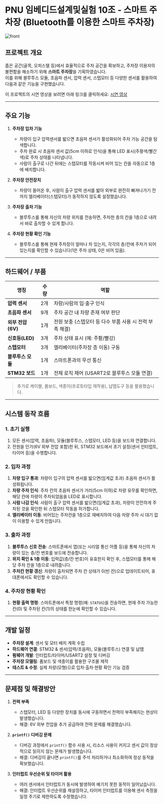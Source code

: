 # PNU 임베디드설계및실험 10조 - 스마트 주차장 (Bluetooth를 이용한 스마트 주차장)
![front](https://github.com/user-attachments/assets/19ec48bb-e409-4655-8d29-6a334706d317)

## 프로젝트 개요
좁은 공간(골목, 오피스텔 등)에서 효율적으로 주차 공간을 확보하고, 주차장 이용자의 불편함을 해소하기 위해 **스마트 주차장**을 기획하였습니다.  
이를 위해 블루투스 모듈, 초음파 센서, 압력 센서, 스텝모터 등 다양한 센서를 활용하여 다음과 같은 기능을 구현했습니다.

이 프로젝트의 시연 영상을 보려면 아래 링크를 클릭하세요:
[시연 영상](https://drive.google.com/file/d/1cQRDizoORHhEeaE2diS0kh74wwEAZ1Nh/view?usp=sharing)

---

## 주요 기능

1. **주차장 입차 기능**  
   - 차량이 입구 압력센서를 밟으면 초음파 센서가 활성화되어 주차 가능 공간을 탐색합니다.  
   - 주차 완료 시 초음파 센서 값(5cm 이하로 인식)을 통해 LED 표시(주황색/빨간색)로 주차 상태를 나타냅니다.  
   - 사람이 출구로 나간 뒤에는 스텝모터를 작동시켜 비어 있는 칸을 자동으로 1층에 배치합니다.  

2. **주차장 안전장치**  
   - 차량이 들어온 후, 사람이 출구 압력 센서를 밟아 외부로 완전히 빠져나가기 전까지 엘리베이터(스텝모터)가 동작하지 않도록 설정했습니다.  

3. **주차장 출차 기능**  
   - 블루투스를 통해 자신의 차량 위치를 전송하면, 주차한 층의 칸을 1층으로 내려서 바로 출차할 수 있게 합니다.  

4. **주차장 현황 확인 기능**  
   - 블루투스를 통해 현재 주차장이 얼마나 차 있는지, 각각의 층/칸에 주차가 되어 있는지를 확인할 수 있습니다(1은 주차 상태, 0은 비어 있음).

---

## 하드웨어 / 부품

| 명칭           | 수량 | 역할                                                  |
| -------------- | ---- | ----------------------------------------------------- |
| **압력 센서**    | 2개  | 차량/사람의 입·출구 인식                             |
| **초음파 센서**  | 9개  | 주차 공간 내 차량 존재 여부 판단                     |
| **외부 전압(6V)** | 1개  | 전원 보충 (스텝모터 등 다수 부품 사용 시 전력 부족 해결) |
| **신호등(LED)**  | 3개  | 주차 상태 표시 (예: 주황/빨강)                       |
| **스텝모터**     | 3개  | 엘리베이터(주차장 층 이동) 구동                      |
| **블루투스 모듈** | 1개  | 스마트폰과의 무선 통신                              |
| **STM32 보드**   | 1개  | 전체 로직 제어 (USART2로 블루투스 모듈 연결)         |

> 추가로 케이블, 폼보드, 색종이(프로토타입 제작용), 납땜도구 등을 활용했습니다.

---

## 시스템 동작 흐름

### 1. 초기 실행
1. 모든 센서(압력, 초음파), 모듈(블루투스, 스텝모터, LED 등)을 보드와 연결합니다.  
2. 전원을 인가(6V 외부 전압 포함)한 뒤, STM32 보드에서 초기 설정(센서 인터럽트, 타이머 등)을 수행합니다.

### 2. 입차 과정
1. **차량 입구 통과**: 차량이 입구의 압력 센서를 밟으면(임계값 초과) 초음파 센서가 활성화됩니다.  
2. **차량 주차 인식**: 주차 칸의 초음파 센서가 거리(5cm 이하)로 차량 유무를 확인하면, 해당 칸에 차량이 주차되었음을 LED로 표시합니다.  
3. **사람 나감 인식**: 사람이 출구 압력 센서를 밟으면(임계값 초과), 차량이 안전하게 주차된 것을 확인한 뒤 스텝모터 작동을 허가합니다.  
4. **엘리베이터 이동**: 비어있는 주차칸을 1층으로 재배치하여 다음 차량 주차 시 대기 없이 이용할 수 있게 만듭니다.

### 3. 출차 과정
1. **블루투스 신호 전송**: 스마트폰에서 앱(또는 시리얼 통신 어플 등)을 통해 자신의 차량이 있는 층/칸 번호를 보드에 전송합니다.  
2. **위치 확인 & 1층 이동**: 입력값(층/칸 번호)이 유효한지 확인 후, 스텝모터를 통해 해당 주차 칸을 1층으로 내려줍니다.  
3. **주차칸 현황 갱신**: 차량이 출차되면 주차 칸 상태가 0(빈 칸)으로 업데이트되어, 휴대폰에서도 확인할 수 있습니다.

### 4. 주차장 현황 확인
1. **현황 출력 명령**: 스마트폰에서 특정 명령(예: `STATUS`)을 전송하면, 현재 주차 가능한 칸(0) 및 주차된 칸(1)의 상태를 한눈에 확인할 수 있습니다.

---

## 개발 일정
- **주차장 설계**: 센서 및 모터 배치 계획 수립  
- **하드웨어 연결**: STM32 & 센서(압력/초음파), 모듈(블루투스) 연결 및 납땜  
- **펌웨어 개발**: 인터럽트/타이머/USART2 설정 및 디버깅  
- **주차장 모델링**: 폼보드 및 색종이를 활용한 구조물 제작  
- **테스트 & 수정**: 실제 차량(모형)으로 입차·출차·현황 확인 기능 검증  

---

## 문제점 및 해결방안

1. **전력 부족**  
   - 스텝모터, LED 등 다양한 장치를 동시에 구동하면서 전력이 부족해지는 현상이 발생했습니다.  
   - 해결: 6V 외부 전압을 추가 공급하여 전력 문제를 해결했습니다.

2. **`printf()` 디버깅 문제**  
   - 디버깅 과정에서 `printf()` 함수 사용 시, 리소스 사용이 커지고 센서 값이 정상적으로 읽히지 않는 문제가 발생했습니다.  
   - 해결: 디버깅이 끝나면 `printf()`를 주석 처리하거나 최소화하여 정상 동작을 확보했습니다.

3. **인터럽트 우선순위 및 타이머 활용**  
   - 여러 센서에서 인터럽트가 동시에 발생하여 예기치 못한 동작이 일어났습니다.  
   - 해결: 인터럽트 우선순위를 재설정하고, 타이머 인터럽트를 이용해 센서 측정을 일정 주기로 제한하도록 수정했습니다.